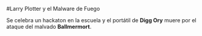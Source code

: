 #Larry Plotter y el Malware de Fuego

Se celebra un hackaton en la escuela y el portátil de **Digg Ory** muere por el ataque del malvado **Ballmermort**.

